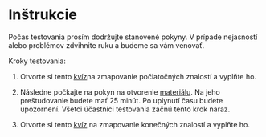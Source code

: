 # Inštrukcie

Počas testovania prosím dodržujte stanovené pokyny. V prípade nejasností alebo problémov zdvihnite ruku a budeme sa vám venovať.

Kroky testovania:

1. Otvorte si tento [kvíz](https://docs.google.com/forms/d/e/1FAIpQLSfQJTBcUq9nGnBRCifGFNo4MqCzCILPuxH69vjJLcI_9YlX4Q/viewform?usp=sf_link)na zmapovanie počiatočných znalostí a vyplňte ho.

2. Následne počkajte na pokyn na otvorenie [materiálu](/skupina_1/2.Bagging.ipynb). Na jeho preštudovanie budete mať 25 minút. Po uplynutí času budete upozornení. Všetci účastníci testovania začnú tento krok naraz.

3. Otvorte si tento [kvíz](https://docs.google.com/forms/d/e/1FAIpQLScGBKB5ZbHxNG5vNVjsBROLGE_br57uijy1EV80Obj61EV1oA/viewform?usp=sf_link) na zmapovanie konečných znalostí a vyplňte ho.